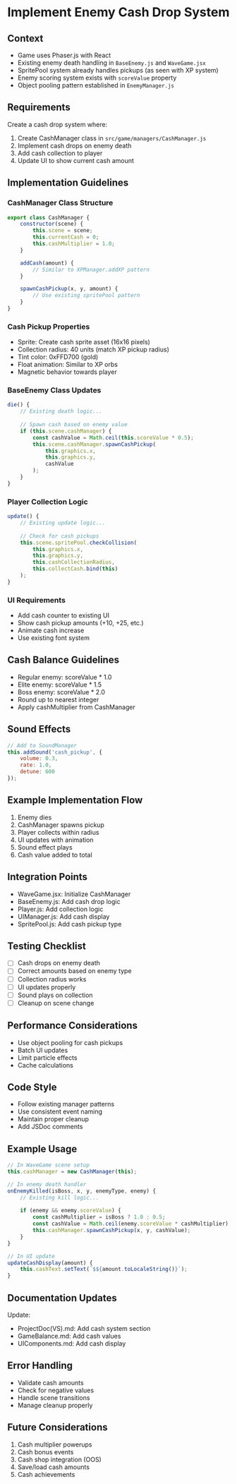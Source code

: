 # Implement Enemy Cash Drop System

## Context
- Game uses Phaser.js with React
- Existing enemy death handling in `BaseEnemy.js` and `WaveGame.jsx`
- SpritePool system already handles pickups (as seen with XP system)
- Enemy scoring system exists with `scoreValue` property
- Object pooling pattern established in `EnemyManager.js`

## Requirements
Create a cash drop system where:
1. Create CashManager class in `src/game/managers/CashManager.js`
2. Implement cash drops on enemy death
3. Add cash collection to player
4. Update UI to show current cash amount

## Implementation Guidelines

### CashManager Class Structure
```javascript
export class CashManager {
    constructor(scene) {
        this.scene = scene;
        this.currentCash = 0;
        this.cashMultiplier = 1.0;
    }

    addCash(amount) {
        // Similar to XPManager.addXP pattern
    }

    spawnCashPickup(x, y, amount) {
        // Use existing spritePool pattern
    }
}
```

### Cash Pickup Properties
- Sprite: Create cash sprite asset (16x16 pixels)
- Collection radius: 40 units (match XP pickup radius)
- Tint color: 0xFFD700 (gold)
- Float animation: Similar to XP orbs
- Magnetic behavior towards player

### BaseEnemy Class Updates
```javascript
die() {
    // Existing death logic...
    
    // Spawn cash based on enemy value
    if (this.scene.cashManager) {
        const cashValue = Math.ceil(this.scoreValue * 0.5);
        this.scene.cashManager.spawnCashPickup(
            this.graphics.x,
            this.graphics.y,
            cashValue
        );
    }
}
```

### Player Collection Logic
```javascript
update() {
    // Existing update logic...
    
    // Check for cash pickups
    this.scene.spritePool.checkCollision(
        this.graphics.x,
        this.graphics.y,
        this.cashCollectionRadius,
        this.collectCash.bind(this)
    );
}
```

### UI Requirements
- Add cash counter to existing UI
- Show cash pickup amounts (+10, +25, etc.)
- Animate cash increase
- Use existing font system

## Cash Balance Guidelines
- Regular enemy: scoreValue * 1.0
- Elite enemy: scoreValue * 1.5
- Boss enemy: scoreValue * 2.0
- Round up to nearest integer
- Apply cashMultiplier from CashManager

## Sound Effects
```javascript
// Add to SoundManager
this.addSound('cash_pickup', {
    volume: 0.3,
    rate: 1.0,
    detune: 600
});
```

## Example Implementation Flow
1. Enemy dies
2. CashManager spawns pickup
3. Player collects within radius
4. UI updates with animation
5. Sound effect plays
6. Cash value added to total

## Integration Points
- WaveGame.jsx: Initialize CashManager
- BaseEnemy.js: Add cash drop logic
- Player.js: Add collection logic
- UIManager.js: Add cash display
- SpritePool.js: Add cash pickup type

## Testing Checklist
- [ ] Cash drops on enemy death
- [ ] Correct amounts based on enemy type
- [ ] Collection radius works
- [ ] UI updates properly
- [ ] Sound plays on collection
- [ ] Cleanup on scene change

## Performance Considerations
- Use object pooling for cash pickups
- Batch UI updates
- Limit particle effects
- Cache calculations

## Code Style
- Follow existing manager patterns
- Use consistent event naming
- Maintain proper cleanup
- Add JSDoc comments

## Example Usage
```javascript
// In WaveGame scene setup
this.cashManager = new CashManager(this);

// In enemy death handler
onEnemyKilled(isBoss, x, y, enemyType, enemy) {
    // Existing kill logic...
    
    if (enemy && enemy.scoreValue) {
        const cashMultiplier = isBoss ? 1.0 : 0.5;
        const cashValue = Math.ceil(enemy.scoreValue * cashMultiplier);
        this.cashManager.spawnCashPickup(x, y, cashValue);
    }
}

// In UI update
updateCashDisplay(amount) {
    this.cashText.setText(`$${amount.toLocaleString()}`);
}
```

## Documentation Updates
Update:
- ProjectDoc(VS).md: Add cash system section
- GameBalance.md: Add cash values
- UIComponents.md: Add cash display

## Error Handling
- Validate cash amounts
- Check for negative values
- Handle scene transitions
- Manage cleanup properly

## Future Considerations
1. Cash multiplier powerups
2. Cash bonus events
3. Cash shop integration (OOS)
4. Save/load cash amounts
5. Cash achievements
